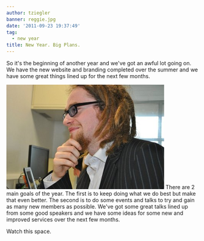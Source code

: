 ```yaml
---
author: tziegler
banner: reggie.jpg
date: '2011-09-23 19:37:49'
tag:
  - new year
title: New Year. Big Plans.
---
```


So it's the beginning of another year and we've got an awful lot going on. We
have the new website and branding completed over the summer and we have some
great things lined up for the next few months.

 <!-- more -->

![reggie](reggie.jpg) There are 2 main goals of the year. The first is to keep
doing what we do best but make that even better. The second is to do some events
and talks to try and gain as many new members as possible. We've got some great
talks lined up from some good speakers and we have some ideas for some new and
improved services over the next few months.

Watch this space.
